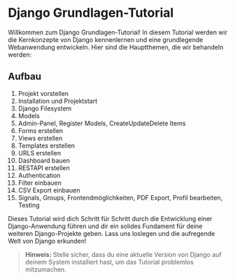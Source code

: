# Django Grundlagen-Tutorial

Willkommen zum Django Grundlagen-Tutorial! In diesem Tutorial werden wir die Kernkonzepte von Django kennenlernen und eine grundlegende Webanwendung entwickeln. Hier sind die Hauptthemen, die wir behandeln werden:

## Aufbau

1.	Projekt vorstellen
2.	Installation und Projektstart
3.	Django Filesystem
4.	Models
5. 	Admin-Panel, Register Models, CreateUpdateDelete Items
6.	Forms erstellen
7.	Views erstellen
8.	Templates erstellen
9.	URLS erstellen
10.	Dashboard bauen
11.	RESTAPI erstellen
12.	Authentication
13.	Filter einbauen
14.	CSV Export einbauen
15.	Signals, Groups, Frontendmöglichkeiten, PDF Export, Profil bearbeiten, Testing

Dieses Tutorial wird dich Schritt für Schritt durch die Entwicklung einer Django-Anwendung führen und dir ein solides Fundament für deine weiteren Django-Projekte geben. Lass uns loslegen und die aufregende Welt von Django erkunden!

> **Hinweis:** Stelle sicher, dass du eine aktuelle Version von Django auf deinem System installiert hast, um das Tutorial problemlos mitzumachen.
